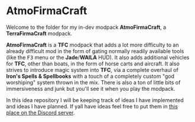 # AtmoFirmaCraft
Welcome to the folder for my in-dev modpack **AtmoFirmaCraft**, a **TerraFirmaCraft** modpack.

**AtmoFirmaCraft** is a **TFC** modpack that adds a lot more difficulty to an already difficult mod in the form of gating normally readily available tools (like the <kbd>F3</kbd> menu or the **Jade**/**WAILA** HUD). It also adds additional vehicles for **TFC**, other than boats, in the form of horse carts and aircraft. It also strives to introduce magic system into **TFC**, via a complete overhaul of **Iron's Spells & Spellbooks** with a touch of a completely custom "god worshiping" system thrown in the mix. There is also a ton of little bits of immersiveness and junk but you'll see it when you play the modpack.

In this idea repository I will be keeping track of ideas I have implemented and ideas I have planned. If yall have ideas feel free to put them in [this place on the Discord server](https://discord.com/channels/1169826316544118785/1175983007333629982). 
